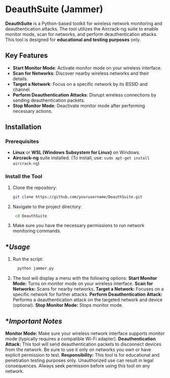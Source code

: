 # **DeauthSuite (Jammer)**

**DeauthSuite** is a Python-based toolkit for wireless network monitoring and deauthentication attacks. The tool utilizes the Aircrack-ng suite to enable monitor mode, scan for networks, and perform deauthentication attacks. This tool is designed for **educational and testing purposes** only.

## **Key Features**

- **Start Monitor Mode**: Activate monitor mode on your wireless interface.
- **Scan for Networks**: Discover nearby wireless networks and their details.
- **Target a Network**: Focus on a specific network by its BSSID and channel.
- **Perform Deauthentication Attacks**: Disrupt wireless connections by sending deauthentication packets.
- **Stop Monitor Mode**: Deactivate monitor mode after performing necessary actions.

## **Installation**

### **Prerequisites**

- **Linux** or **WSL (Windows Subsystem for Linux)** on Windows.
- **Aircrack-ng** suite installed. (To install, use: `sudo apt-get install aircrack-ng`)

### **Install the Tool**

1. Clone the repository:
   ```bash
   git clone https://github.com/yourusername/DeauthSuite.git
   ```

2.  Navigate to the project directory:
    ```bash
     cd DeauthSuite
    ```
3.  Make sure you have the necessary permissions to run network monitoring 
    commands.

 ## **Usage*
1. Run the script:
   ```bash
     python jammer.py
    ```
2. The tool will display a menu with the following options:
   **Start Monitor Mode:** Turns on monitor mode on your wireless interface.
   **Scan for Networks:** Scans for nearby networks.
   **Target a Network:** Focuses on a specific network for further attacks.
   **Perform Deauthentication Attack:** Performs a deauthentication attack on 
   the targeted network and device (optional).
   **Stop Monitor Mode:** Stops monitor mode.

## **Important Notes*
**Monitor Mode:** Make sure your wireless network interface supports monitor mode (typically requires a compatible Wi-Fi adapter).
**Deauthentication Attack:** This tool will send deauthentication packets to disconnect devices from the network. Be sure to use it only on networks you own or have explicit permission to test.
**Responsibility:** This tool is for educational and penetration testing purposes only. Unauthorized use can result in legal consequences. Always seek permission before using this tool on any network.
